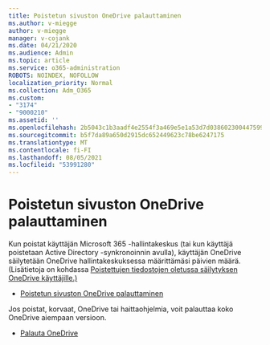 ```yaml
---
title: Poistetun sivuston OneDrive palauttaminen
ms.author: v-miegge
author: v-miegge
manager: v-cojank
ms.date: 04/21/2020
ms.audience: Admin
ms.topic: article
ms.service: o365-administration
ROBOTS: NOINDEX, NOFOLLOW
localization_priority: Normal
ms.collection: Adm_O365
ms.custom:
- "3174"
- "9000210"
ms.assetid: ''
ms.openlocfilehash: 2b5043c1b3aadf4e2554f3a469e5e1a53d7d038602300447599ff1c13cf31271
ms.sourcegitcommit: b5f7da89a650d2915dc652449623c78be6247175
ms.translationtype: MT
ms.contentlocale: fi-FI
ms.lasthandoff: 08/05/2021
ms.locfileid: "53991280"
---
```

# <a name="restore-a-deleted-onedrive-site"></a>Poistetun sivuston OneDrive palauttaminen

Kun poistat käyttäjän Microsoft 365 -hallintakeskus (tai kun käyttäjä poistetaan Active Directory -synkronoinnin avulla), käyttäjän OneDrive säilytetään OneDrive hallintakeskuksessa määrittämäsi päivien määrä. (Lisätietoja on kohdassa [Poistettujen tiedostojen oletussa säilytyksen OneDrive käyttäjille.)](https://docs.microsoft.com/onedrive/set-retention)

* [Poistetun sivuston OneDrive palauttaminen](https://docs.microsoft.com/onedrive/restore-deleted-onedrive)

Jos poistat, korvaat, OneDrive tai haittaohjelmia, voit palauttaa koko OneDrive aiempaan versioon.

* [Palauta OneDrive](https://support.office.com/article/Restore-your-OneDrive-fa231298-759d-41cf-bcd0-25ac53eb8a15)